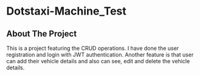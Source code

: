 # Dotstaxi-Machine_Test

## About The Project

<p>
This is a project featuring the CRUD operations. I have done the user registration and login with JWT authentication. Another feature is that user can add their vehicle
details and also can see, edit and delete the vehicle details.
</p>
